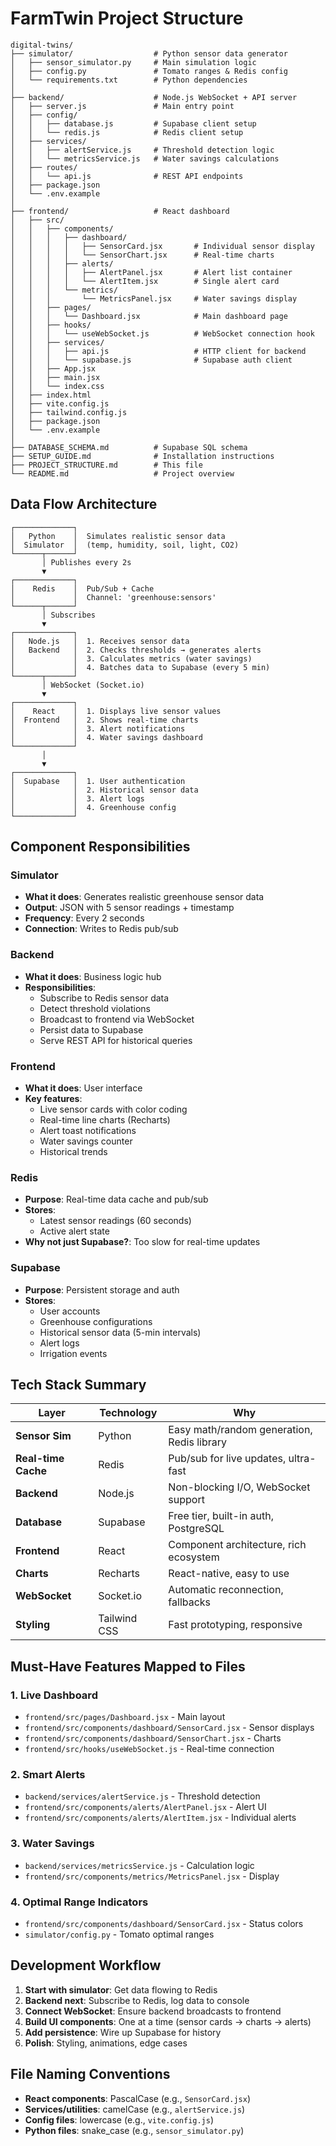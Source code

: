 # FarmTwin Project Structure

```
digital-twins/
├── simulator/                  # Python sensor data generator
│   ├── sensor_simulator.py     # Main simulation logic
│   ├── config.py               # Tomato ranges & Redis config
│   └── requirements.txt        # Python dependencies
│
├── backend/                    # Node.js WebSocket + API server
│   ├── server.js               # Main entry point
│   ├── config/
│   │   ├── database.js         # Supabase client setup
│   │   └── redis.js            # Redis client setup
│   ├── services/
│   │   ├── alertService.js     # Threshold detection logic
│   │   └── metricsService.js   # Water savings calculations
│   ├── routes/
│   │   └── api.js              # REST API endpoints
│   ├── package.json
│   └── .env.example
│
├── frontend/                   # React dashboard
│   ├── src/
│   │   ├── components/
│   │   │   ├── dashboard/
│   │   │   │   ├── SensorCard.jsx       # Individual sensor display
│   │   │   │   └── SensorChart.jsx      # Real-time charts
│   │   │   ├── alerts/
│   │   │   │   ├── AlertPanel.jsx       # Alert list container
│   │   │   │   └── AlertItem.jsx        # Single alert card
│   │   │   └── metrics/
│   │   │       └── MetricsPanel.jsx     # Water savings display
│   │   ├── pages/
│   │   │   └── Dashboard.jsx            # Main dashboard page
│   │   ├── hooks/
│   │   │   └── useWebSocket.js          # WebSocket connection hook
│   │   ├── services/
│   │   │   ├── api.js                   # HTTP client for backend
│   │   │   └── supabase.js              # Supabase auth client
│   │   ├── App.jsx
│   │   ├── main.jsx
│   │   └── index.css
│   ├── index.html
│   ├── vite.config.js
│   ├── tailwind.config.js
│   ├── package.json
│   └── .env.example
│
├── DATABASE_SCHEMA.md          # Supabase SQL schema
├── SETUP_GUIDE.md              # Installation instructions
├── PROJECT_STRUCTURE.md        # This file
└── README.md                   # Project overview
```

## Data Flow Architecture

```
┌─────────────┐
│   Python    │  Simulates realistic sensor data
│  Simulator  │  (temp, humidity, soil, light, CO2)
└──────┬──────┘
       │ Publishes every 2s
       ▼
┌─────────────┐
│    Redis    │  Pub/Sub + Cache
│             │  Channel: 'greenhouse:sensors'
└──────┬──────┘
       │ Subscribes
       ▼
┌─────────────┐
│   Node.js   │  1. Receives sensor data
│   Backend   │  2. Checks thresholds → generates alerts
│             │  3. Calculates metrics (water savings)
│             │  4. Batches data to Supabase (every 5 min)
└──────┬──────┘
       │ WebSocket (Socket.io)
       ▼
┌─────────────┐
│    React    │  1. Displays live sensor values
│  Frontend   │  2. Shows real-time charts
│             │  3. Alert notifications
│             │  4. Water savings dashboard
└─────────────┘
       │
       ▼
┌─────────────┐
│  Supabase   │  1. User authentication
│             │  2. Historical sensor data
│             │  3. Alert logs
│             │  4. Greenhouse config
└─────────────┘
```

## Component Responsibilities

### Simulator
- **What it does**: Generates realistic greenhouse sensor data
- **Output**: JSON with 5 sensor readings + timestamp
- **Frequency**: Every 2 seconds
- **Connection**: Writes to Redis pub/sub

### Backend
- **What it does**: Business logic hub
- **Responsibilities**:
  - Subscribe to Redis sensor data
  - Detect threshold violations
  - Broadcast to frontend via WebSocket
  - Persist data to Supabase
  - Serve REST API for historical queries

### Frontend
- **What it does**: User interface
- **Key features**:
  - Live sensor cards with color coding
  - Real-time line charts (Recharts)
  - Alert toast notifications
  - Water savings counter
  - Historical trends

### Redis
- **Purpose**: Real-time data cache and pub/sub
- **Stores**:
  - Latest sensor readings (60 seconds)
  - Active alert state
- **Why not just Supabase?**: Too slow for real-time updates

### Supabase
- **Purpose**: Persistent storage and auth
- **Stores**:
  - User accounts
  - Greenhouse configurations
  - Historical sensor data (5-min intervals)
  - Alert logs
  - Irrigation events

## Tech Stack Summary

| Layer | Technology | Why |
|-------|-----------|-----|
| **Sensor Sim** | Python | Easy math/random generation, Redis library |
| **Real-time Cache** | Redis | Pub/sub for live updates, ultra-fast |
| **Backend** | Node.js | Non-blocking I/O, WebSocket support |
| **Database** | Supabase | Free tier, built-in auth, PostgreSQL |
| **Frontend** | React | Component architecture, rich ecosystem |
| **Charts** | Recharts | React-native, easy to use |
| **WebSocket** | Socket.io | Automatic reconnection, fallbacks |
| **Styling** | Tailwind CSS | Fast prototyping, responsive |

## Must-Have Features Mapped to Files

### 1. Live Dashboard
- `frontend/src/pages/Dashboard.jsx` - Main layout
- `frontend/src/components/dashboard/SensorCard.jsx` - Sensor displays
- `frontend/src/components/dashboard/SensorChart.jsx` - Charts
- `frontend/src/hooks/useWebSocket.js` - Real-time connection

### 2. Smart Alerts
- `backend/services/alertService.js` - Threshold detection
- `frontend/src/components/alerts/AlertPanel.jsx` - Alert UI
- `frontend/src/components/alerts/AlertItem.jsx` - Individual alerts

### 3. Water Savings
- `backend/services/metricsService.js` - Calculation logic
- `frontend/src/components/metrics/MetricsPanel.jsx` - Display

### 4. Optimal Range Indicators
- `frontend/src/components/dashboard/SensorCard.jsx` - Status colors
- `simulator/config.py` - Tomato optimal ranges

## Development Workflow

1. **Start with simulator**: Get data flowing to Redis
2. **Backend next**: Subscribe to Redis, log data to console
3. **Connect WebSocket**: Ensure backend broadcasts to frontend
4. **Build UI components**: One at a time (sensor cards → charts → alerts)
5. **Add persistence**: Wire up Supabase for history
6. **Polish**: Styling, animations, edge cases

## File Naming Conventions

- **React components**: PascalCase (e.g., `SensorCard.jsx`)
- **Services/utilities**: camelCase (e.g., `alertService.js`)
- **Config files**: lowercase (e.g., `vite.config.js`)
- **Python files**: snake_case (e.g., `sensor_simulator.py`)
